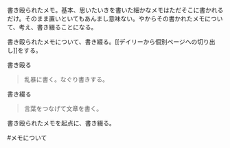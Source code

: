 書き殴られたメモ。基本、思いたいきを書いた細かなメモはただそこに書かれるだけ。そのまま置いといてもあんまし意味ない。やからその書かれたメモについて、考え、書き綴ることになる。

書き殴られたメモについて、書き綴る。[[デイリーから個別ページへの切り出し]]をする。

書き殴る
>乱暴に書く。なぐり書きする。

書き綴る
>言葉をつなげて文章を書く。

書き殴られたメモを起点に、書き綴る。

#メモについて 